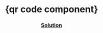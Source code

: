 <!-- Please update value in the {}  --> <h1 align="center">{qr code component}</h1> <div align="center"> <h3> <a href="https://interective-rating.netlify.app/"> Solution </a> </h3> </div>
